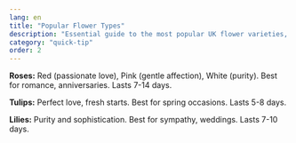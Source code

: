 ```yaml
---
lang: en
title: "Popular Flower Types"
description: "Essential guide to the most popular UK flower varieties, their meanings, and care requirements."
category: "quick-tip"
order: 2
---
```


**Roses:** Red (passionate love), Pink (gentle affection), White (purity). Best for romance, anniversaries. Lasts 7-14 days.

**Tulips:** Perfect love, fresh starts. Best for spring occasions. Lasts 5-8 days.

**Lilies:** Purity and sophistication. Best for sympathy, weddings. Lasts 7-10 days.
